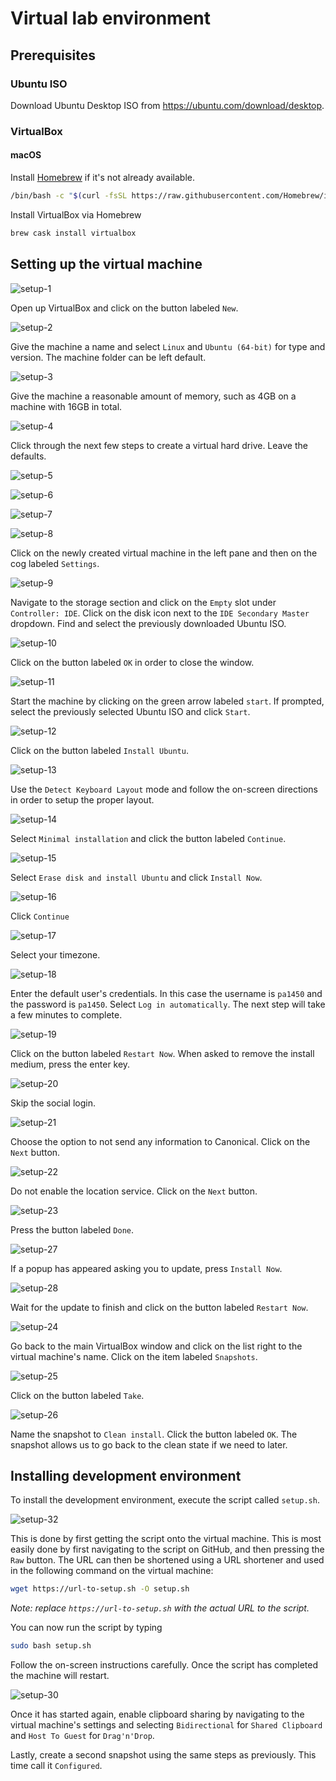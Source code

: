 # Virtual lab environment

## Prerequisites

### Ubuntu ISO

Download Ubuntu Desktop ISO from https://ubuntu.com/download/desktop.

### VirtualBox

#### macOS

Install [Homebrew](https://brew.sh) if it's not already available.

```bash
/bin/bash -c "$(curl -fsSL https://raw.githubusercontent.com/Homebrew/install/master/install.sh)"
```

Install VirtualBox via Homebrew

```bash
brew cask install virtualbox
```

## Setting up the virtual machine

![setup-1](./assets/setup-1.png)

Open up VirtualBox and click on the button labeled `New`.

![setup-2](./assets/setup-2.png)

Give the machine a name and select `Linux` and `Ubuntu (64-bit)` for type and version. The machine folder can be left default.

![setup-3](./assets/setup-3.png)

Give the machine a reasonable amount of memory, such as 4GB on a machine with 16GB in total.

![setup-4](./assets/setup-4.png)

Click through the next few steps to create a virtual hard drive. Leave the defaults.

![setup-5](./assets/setup-5.png)

![setup-6](./assets/setup-6.png)

![setup-7](./assets/setup-7.png)

![setup-8](./assets/setup-8.png)

Click on the newly created virtual machine in the left pane and then on the cog labeled `Settings`.

![setup-9](./assets/setup-9.png)

Navigate to the storage section and click on the `Empty` slot under `Controller: IDE`. Click on the disk icon next to the `IDE Secondary Master` dropdown. Find and select the previously downloaded Ubuntu ISO.

![setup-10](./assets/setup-10.png)

Click on the button labeled `OK` in order to close the window.

![setup-11](./assets/setup-11.png)

Start the machine by clicking on the green arrow labeled `start`. If prompted, select the previously selected Ubuntu ISO and click `Start`.

![setup-12](./assets/setup-12.png)

Click on the button labeled `Install Ubuntu`.

![setup-13](./assets/setup-13.png)

Use the `Detect Keyboard Layout` mode and follow the on-screen directions in order to setup the proper layout.

![setup-14](./assets/setup-14.png)

Select `Minimal installation` and click the button labeled `Continue`.

![setup-15](./assets/setup-15.png)

Select `Erase disk and install Ubuntu` and click `Install Now`.

![setup-16](./assets/setup-16.png)

Click `Continue`

![setup-17](./assets/setup-17.png)

Select your timezone.

![setup-18](./assets/setup-18.png)

Enter the default user's credentials. In this case the username is `pa1450` and the password is `pa1450`. Select `Log in automatically`. The next step will take a few minutes to complete.

![setup-19](./assets/setup-19.png)

Click on the button labeled `Restart Now`. When asked to remove the install medium, press the enter key.

![setup-20](./assets/setup-20.png)

Skip the social login.

![setup-21](./assets/setup-21.png)

Choose the option to not send any information to Canonical. Click on the `Next` button.

![setup-22](./assets/setup-22.png)

Do not enable the location service. Click on the `Next` button.

![setup-23](./assets/setup-23.png)

Press the button labeled `Done`.

![setup-27](./assets/setup-27.png)

If a popup has appeared asking you to update, press `Install Now`.

![setup-28](./assets/setup-28.png)

Wait for the update to finish and click on the button labeled `Restart Now`.

![setup-24](./assets/setup-24.png)

Go back to the main VirtualBox window and click on the list right to the virtual machine's name. Click on the item labeled `Snapshots`.

![setup-25](./assets/setup-25.png)

Click on the button labeled `Take`.

![setup-26](./assets/setup-26.png)

Name the snapshot to `Clean install`. Click the button labeled `OK`. The snapshot allows us to go back to the clean state if we need to later.

## Installing development environment

To install the development environment, execute the script called `setup.sh`.

![setup-32](./assets/setup-29.png)

This is done by first getting the script onto the virtual machine. This is most easily done by first navigating to the script on GitHub, and then pressing the `Raw` button. The URL can then be shortened using a URL shortener and used in the following command on the virtual machine:

```bash
wget https://url-to-setup.sh -O setup.sh
```

_Note: replace `https://url-to-setup.sh` with the actual URL to the script._

You can now run the script by typing

```bash
sudo bash setup.sh
```

Follow the on-screen instructions carefully. Once the script has completed the machine will restart.

![setup-30](./assets/setup-30.png)

Once it has started again, enable clipboard sharing by navigating to the virtual machine's settings and selecting `Bidirectional` for `Shared Clipboard` and `Host To Guest` for `Drag'n'Drop`.

Lastly, create a second snapshot using the same steps as previously. This time call it `Configured`.
